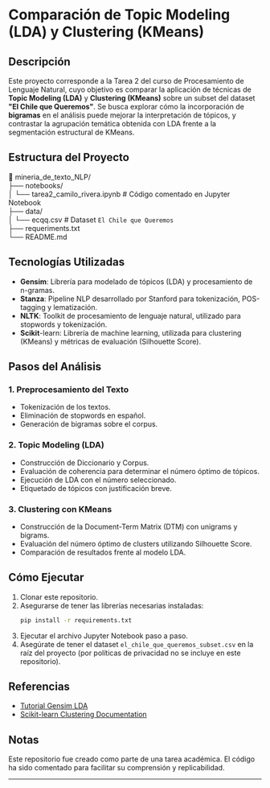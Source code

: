 
# Comparación de Topic Modeling (LDA) y Clustering (KMeans)

## Descripción 

Este proyecto corresponde a la Tarea 2 del curso de Procesamiento de Lenguaje Natural, cuyo objetivo es comparar la aplicación de técnicas de **Topic Modeling (LDA)** y **Clustering (KMeans)** sobre un subset del dataset **"El Chile que Queremos"**. Se busca explorar cómo la incorporación de **bigramas** en el análisis puede mejorar la interpretación de tópicos, y contrastar la agrupación temática obtenida con LDA frente a la segmentación estructural de KMeans.


## Estructura del Proyecto

📁 mineria_de_texto_NLP/<br>
├── notebooks/<br>
│ └── tarea2_camilo_rivera.ipynb # Código comentado en Jupyter Notebook<br>
├── data/<br>
│ └── ecqq.csv # Dataset `El Chile que Queremos`<br>
├── requeriments.txt<br>
└── README.md<br>

## Tecnologías Utilizadas

- **Gensim**: Librería para modelado de tópicos (LDA) y procesamiento de n-gramas.
- **Stanza**: Pipeline NLP desarrollado por Stanford para tokenización, POS-tagging y lematización.
- **NLTK**: Toolkit de procesamiento de lenguaje natural, utilizado para stopwords y tokenización.
- **Scikit**-learn: Librería de machine learning, utilizada para clustering (KMeans) y métricas de evaluación (Silhouette Score).

## Pasos del Análisis

### 1. Preprocesamiento del Texto
- Tokenización de los textos.
- Eliminación de stopwords en español.
- Generación de bigramas sobre el corpus.

### 2. Topic Modeling (LDA)
- Construcción de Diccionario y Corpus.
- Evaluación de coherencia para determinar el número óptimo de tópicos.
- Ejecución de LDA con el número seleccionado.
- Etiquetado de tópicos con justificación breve.

### 3. Clustering con KMeans
- Construcción de la Document-Term Matrix (DTM) con unigrams y bigrams.
- Evaluación del número óptimo de clusters utilizando Silhouette Score.
- Comparación de resultados frente al modelo LDA.

## Cómo Ejecutar
1. Clonar este repositorio.
2. Asegurarse de tener las librerías necesarias instaladas:
    ```bash
    pip install -r requirements.txt
    ```
3. Ejecutar el archivo Jupyter Notebook paso a paso.
4. Asegúrate de tener el dataset `el_chile_que_queremos_subset.csv` en la raíz del proyecto (por políticas de privacidad no se incluye en este repositorio).

## Referencias
- [Tutorial Gensim LDA](https://radimrehurek.com/gensim_3.8.3/auto_examples/tutorials/run_lda.html)
- [Scikit-learn Clustering Documentation](https://scikit-learn.org/stable/modules/clustering.html#k-means)

## Notas
Este repositorio fue creado como parte de una tarea académica. El código ha sido comentado para facilitar su comprensión y replicabilidad.

---